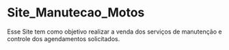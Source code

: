 # Site_Manutecao_Motos
Esse Site tem como objetivo realizar a venda dos serviços de manutenção e controle dos agendamentos solicitados.
